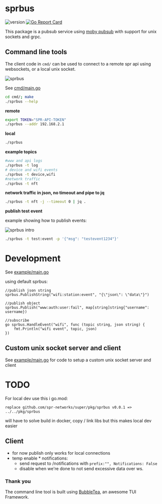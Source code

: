 # sprbus

![version](https://img.shields.io/github/v/tag/spr-networks/sprbus?sort=semver&label=version)
[![Go Report Card](https://goreportcard.com/badge/github.com/spr-networks/sprbus)](https://goreportcard.com/report/github.com/spr-networks/sprbus)

This package is a pubsub service using [moby pubsub](https://github.com/moby/pubsub) with support for unix sockets and grpc.

## Command line tools

The client code in `cmd/` can be used to connect to a remote spr api using websockets, or a local unix socket.

![sprbus](https://user-images.githubusercontent.com/37542945/232639810-7e17380c-42ea-480b-811e-cf5add04a0d2.gif)

See [cmd/main.go](https://github.com/spr-networks/sprbus/blob/main/cmd/main.go)

```sh
cd cmd/; make
./sprbus --help
```

**remote**

```sh
export TOKEN="SPR-API-TOKEN"
./sprbus --addr 192.168.2.1
```

**local**

```sh
./sprbus
```

**example topics**

```sh
#www and api logs
./sprbus -t log
# device and wifi events
./sprbus -t device,wifi
#network traffic
./sprbus -t nft
```

**network traffic in json, no timeout and pipe to jq**

```sh
./sprbus -t nft -j --timeout 0 | jq .
```

**publish test event**

example showing how to publish events:

![sprbus intro](https://user-images.githubusercontent.com/37542945/231619971-96b18ec8-36a9-4e36-bf37-0b0f1e982c7d.gif)

```sh
./sprbus -t test:event -p '{"msg": "testevent1234"}'
```

# Development

See [example/main.go](https://github.com/spr-networks/sprbus/blob/main/example/main.go)

using default sprbus:

```golang
//publish json string
sprbus.PublishString("wifi:station:event", "{\"json\": \"data\"}")

//publish object
sprbus.Publish("www:auth:user:fail", map[string]string{"username": username})

//subscribe
go sprbus.HandleEvent("wifi", func (topic string, json string) {
    fmt.Println("wifi event", topic, json)
})
```

## Custom unix socket server and client

See [example/main.go](https://github.com/spr-networks/sprbus/blob/main/example/main.go) for code to setup a custom unix socket server and client

# TODO

For local dev use this i go.mod:

```
replace github.com/spr-networks/super/pkg/sprbus v0.0.1 => ../../pkg/sprbus
```

will have to solve build in docker, copy / link libs
but this makes local dev easier

## Client

- for now publish only works for local connections
- temp enable \* notifications:
  - send request to /notifications with `prefix:"", Notifications: False`
  - disable when we're done to not send excessive data over ws.

### Thank you

The command line tool is built using [BubbleTea](https://github.com/charmbracelet/bubbletea), an awesome TUI Framework.
